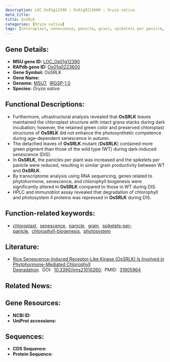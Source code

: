 ```yaml
---
description: LOC_Os01g12390 ; Os01g0223600 ; Oryza sativa
meta_title:
title: OsSRLK
categories: [Oryza sativa]
tags: [chloroplast, senescence, panicle, grain, spikelets per panicle, chlorophyll biogenesis, photosystem]
---
```


## Gene Details:
- **MSU gene ID:** [LOC_Os01g12390](http://rice.uga.edu/cgi-bin/ORF_infopage.cgi?orf=LOC_Os01g12390)  
- **RAPdb gene ID:** [Os01g0223600](https://rapdb.dna.affrc.go.jp/locus/?name=Os01g0223600)  
- **Gene Symbol:** OsSRLK
- **Gene Name:**
- **Genome:**  [MSU7](http://rice.uga.edu/),&nbsp;&nbsp;[IRGSP-1.0](https://rapdb.dna.affrc.go.jp/download/irgsp1.html)
- **Species:** *Oryza sativa*

## Functional Descriptions:
   - Furthermore, ultrastructural analysis revealed that **OsSRLK** leaves maintained the chloroplast structure with intact grana stacks during dark incubation; however, the retained green color and preserved chloroplast structures of **OsSRLK** did not enhance the photosynthetic competence during age-dependent senescence in autumn.
   - The detached leaves of **OsSRLK** mutant (**OsSRLK**) contained more green pigment than those of the wild type (WT) during dark-induced senescence (DIS).
   - In **OsSRLK**, the panicles per plant was increased and the spikelets per panicle were reduced, resulting in similar grain productivity between WT and **OsSRLK**.
   - By transcriptome analysis using RNA sequencing, genes related to phytohormone, senescence, and chlorophyll biogenesis were significantly altered in **OsSRLK** compared to those in WT during DIS.
   - HPLC and immunoblot assay revealed that degradation of chlorophyll and photosystem II proteins was repressed in **OsSRLK** during DIS.

## Function-related keywords:
   - [chloroplast](/tags/chloroplast/),&nbsp;&nbsp;[senescence](/tags/senescence/),&nbsp;&nbsp;[panicle](/tags/panicle/),&nbsp;&nbsp;[grain](/tags/grain/),&nbsp;&nbsp;[spikelets-per-panicle](/tags/spikelets-per-panicle/),&nbsp;&nbsp;[chlorophyll-biogenesis](/tags/chlorophyll-biogenesis/),&nbsp;&nbsp;[photosystem](/tags/photosystem/)

## Literature:
   - [Rice Senescence-Induced Receptor-Like Kinase (OsSRLK) Is Involved in Phytohormone-Mediated Chlorophyll Degradation](https://www.doi.org/10.3390/ijms21010260).&nbsp;&nbsp;DOI:&nbsp;&nbsp;[10.3390/ijms21010260](https://www.doi.org/10.3390/ijms21010260);&nbsp;&nbsp;PMID:&nbsp;&nbsp;[31905964](https://pubmed.ncbi.nlm.nih.gov/31905964/)

## Related News:

## Gene Resources:
- **NCBI ID:**  []()
- **UniProt accessions:** [](https://www.uniprot.org/uniprotkb//entry)

## Sequences:
- **CDS Sequence:**
- **Protein Sequence:**
